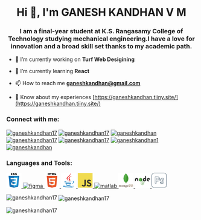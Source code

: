 <h1 align="center">Hi 👋, I'm GANESH KANDHAN V M</h1>
<h3 align="center">I am a final-year student at K.S. Rangasamy College of Technology studying mechanical engineering.I have a love for innovation and a broad skill set thanks to my academic path.</h3>

- 🔭 I’m currently working on **Turf Web Desigining**

- 🌱 I’m currently learning **React**

- 📫 How to reach me **ganeshkandhan@gmail.com**

- 📄 Know about my experiences [https://ganeshkandhan.tiiny.site/](https://ganeshkandhan.tiiny.site/)

<h3 align="left">Connect with me:</h3>
<p align="left">
<a href="https://codepen.io/ganeshkandhan17" target="blank"><img align="center" src="https://raw.githubusercontent.com/rahuldkjain/github-profile-readme-generator/master/src/images/icons/Social/codepen.svg" alt="ganeshkandhan17" height="30" width="40" /></a>
<a href="https://twitter.com/ganeshkandhan17" target="blank"><img align="center" src="https://raw.githubusercontent.com/rahuldkjain/github-profile-readme-generator/master/src/images/icons/Social/twitter.svg" alt="ganeshkandhan17" height="30" width="40" /></a>
<a href="https://linkedin.com/in/ganeshkandhan" target="blank"><img align="center" src="https://raw.githubusercontent.com/rahuldkjain/github-profile-readme-generator/master/src/images/icons/Social/linked-in-alt.svg" alt="ganeshkandhan" height="30" width="40" /></a>
<a href="https://fb.com/ganeshkandhan17" target="blank"><img align="center" src="https://raw.githubusercontent.com/rahuldkjain/github-profile-readme-generator/master/src/images/icons/Social/facebook.svg" alt="ganeshkandhan17" height="30" width="40" /></a>
<a href="https://instagram.com/ganeshkandhan17" target="blank"><img align="center" src="https://raw.githubusercontent.com/rahuldkjain/github-profile-readme-generator/master/src/images/icons/Social/instagram.svg" alt="ganeshkandhan17" height="30" width="40" /></a>
<a href="https://www.codechef.com/users/ganeshkandhan1" target="blank"><img align="center" src="https://cdn.jsdelivr.net/npm/simple-icons@3.1.0/icons/codechef.svg" alt="ganeshkandhan1" height="30" width="40" /></a>
<a href="https://www.hackerrank.com/ganeshkandhan" target="blank"><img align="center" src="https://raw.githubusercontent.com/rahuldkjain/github-profile-readme-generator/master/src/images/icons/Social/hackerrank.svg" alt="ganeshkandhan" height="30" width="40" /></a>
</p>

<h3 align="left">Languages and Tools:</h3>
<p align="left"> <a href="https://www.w3schools.com/css/" target="_blank" rel="noreferrer"> <img src="https://raw.githubusercontent.com/devicons/devicon/master/icons/css3/css3-original-wordmark.svg" alt="css3" width="40" height="40"/> </a> <a href="https://www.figma.com/" target="_blank" rel="noreferrer"> <img src="https://www.vectorlogo.zone/logos/figma/figma-icon.svg" alt="figma" width="40" height="40"/> </a> <a href="https://www.w3.org/html/" target="_blank" rel="noreferrer"> <img src="https://raw.githubusercontent.com/devicons/devicon/master/icons/html5/html5-original-wordmark.svg" alt="html5" width="40" height="40"/> </a> <a href="https://www.java.com" target="_blank" rel="noreferrer"> <img src="https://raw.githubusercontent.com/devicons/devicon/master/icons/java/java-original.svg" alt="java" width="40" height="40"/> </a> <a href="https://developer.mozilla.org/en-US/docs/Web/JavaScript" target="_blank" rel="noreferrer"> <img src="https://raw.githubusercontent.com/devicons/devicon/master/icons/javascript/javascript-original.svg" alt="javascript" width="40" height="40"/> </a> <a href="https://www.mathworks.com/" target="_blank" rel="noreferrer"> <img src="https://upload.wikimedia.org/wikipedia/commons/2/21/Matlab_Logo.png" alt="matlab" width="40" height="40"/> </a> <a href="https://www.mongodb.com/" target="_blank" rel="noreferrer"> <img src="https://raw.githubusercontent.com/devicons/devicon/master/icons/mongodb/mongodb-original-wordmark.svg" alt="mongodb" width="40" height="40"/> </a> <a href="https://nodejs.org" target="_blank" rel="noreferrer"> <img src="https://raw.githubusercontent.com/devicons/devicon/master/icons/nodejs/nodejs-original-wordmark.svg" alt="nodejs" width="40" height="40"/> </a> <a href="https://www.photoshop.com/en" target="_blank" rel="noreferrer"> <img src="https://raw.githubusercontent.com/devicons/devicon/master/icons/photoshop/photoshop-line.svg" alt="photoshop" width="40" height="40"/> </a> </p>

<p><img align="left" src="https://github-readme-stats.vercel.app/api/top-langs?username=ganeshkandhan17&show_icons=true&locale=en&layout=compact" alt="ganeshkandhan17" /></p>

<p>&nbsp;<img align="center" src="https://github-readme-stats.vercel.app/api?username=ganeshkandhan17&show_icons=true&locale=en" alt="ganeshkandhan17" /></p>

<p><img align="center" src="https://github-readme-streak-stats.herokuapp.com/?user=ganeshkandhan17&" alt="ganeshkandhan17" /></p>
